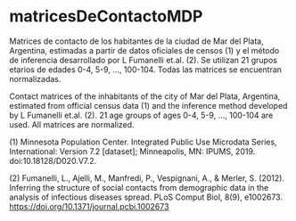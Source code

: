 # matricesDeContactoMDP

Matrices de contacto de los habitantes de la ciudad de Mar del Plata, Argentina, estimadas a partir de datos oficiales de censos (1) y el método de inferencia desarrollado por L Fumanelli et.al. (2). Se utilizan 21 grupos etarios de edades 0-4, 5-9, ..., 100-104. Todas las matrices se encuentran normalizadas.

Contact matrices of the inhabitants of the city of Mar del Plata, Argentina, estimated from official census data (1) and the inference method developed by L Fumanelli et.al. (2). 21 age groups of ages 0-4, 5-9, ..., 100-104 are used. All matrices are normalized.

(1) Minnesota Population Center. Integrated Public Use Microdata Series, International: Version 7.2 [dataset]; Minneapolis, MN: IPUMS, 2019. doi:10.18128/D020.V7.2.

(2) Fumanelli, L., Ajelli, M., Manfredi, P., Vespignani, A., & Merler, S. (2012). Inferring the structure of social contacts from demographic data in the analysis of infectious diseases spread. PLoS Comput Biol, 8(9), e1002673. https://doi.org/10.1371/journal.pcbi.1002673
